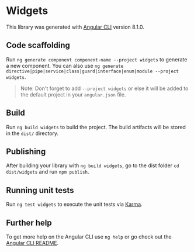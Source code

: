 # Widgets

This library was generated with [Angular CLI](https://github.com/angular/angular-cli) version 8.1.0.

## Code scaffolding

Run `ng generate component component-name --project widgets` to generate a new component. You can also use `ng generate directive|pipe|service|class|guard|interface|enum|module --project widgets`.
> Note: Don't forget to add `--project widgets` or else it will be added to the default project in your `angular.json` file. 

## Build

Run `ng build widgets` to build the project. The build artifacts will be stored in the `dist/` directory.

## Publishing

After building your library with `ng build widgets`, go to the dist folder `cd dist/widgets` and run `npm publish`.

## Running unit tests

Run `ng test widgets` to execute the unit tests via [Karma](https://karma-runner.github.io).

## Further help

To get more help on the Angular CLI use `ng help` or go check out the [Angular CLI README](https://github.com/angular/angular-cli/blob/master/README.md).
